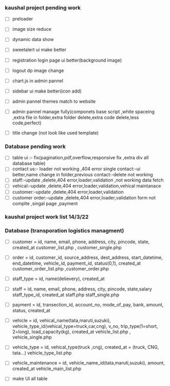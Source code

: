 ### kaushal project pending work

- [ ]  preloader
- [ ]  image size reduce
- [ ]  dynamic data show
- [ ]  sweetalert ui make better
- [ ]  registration login page ui better(background image)
- [ ]  logout dp image change
- [ ]  chart.js in admin pannel
- [ ]  sidebar ui make better(icon add)
- [ ]  admin pannel themes match to website
- [ ]  admin pannel manage fully(componets base script ,white spaceing ,extra file in folder,extra folder delete,extra code delete,less code,perfect)
- [ ]  title change (not look like used template)


### Database pending work

- [ ]  table ui :- fix(pagination,pdf,overflow,responsive fix ,extra div all database table)
- [ ]  contact us:- loader not working ,404 error single contact:-ui better,name change in folder,previous contact:-delete not working 
- [ ]  staff:-update ,delete,404 error,loader,validation ,not working data fetch
- [ ]  vehical:-update ,delete,404 error,loader,validation,vehical maintanace 
- [ ]  customer:-update ,delete,404 error,loader,validation
- [ ]  customer order:-update ,delete,404 error,loader,validation form not complte ,singal page ,payment

### kaushal project work list 14/3/22
### Database (transporation logistics managment)

<!-- customer -->

- [ ] customer = id, name, email, phone, address, city, pincode, state, created_at
      customer_list.php , customer_single.php

- [ ] order = id, customer_id, source_address, dest_address, start_datetime, end_datetime, vehicle_id, payment_id, status(0,1), created_at
      customer_order_list.php ,customer_order.php

<!-- employee -->

- [ ] staff_type = id, name(delievery), created_at
- [ ] staff = id, name, email, phone, address, city, pincode, state,salary staff_type_id, created_at
      staff.php staff_single.php

- [ ] payment = id, transection_id, account_no, mode_of_pay, bank, amount, status, created_at

<!-- vehicle -->

- [ ] vehicle = id, vehical_name(tata,maruti,suzuki), vehicle_type_id(vehical_type=truck,car,cng), v_no, trip_type(1=short, 2=long), load_capacity(kg), created_at
      vehicle_list.php , vehicle_single.php

- [ ] vehicle_type = id, vehical_type(truck ,cng), created_at = (truck, CNG, tata...)
      vehicle_type_list.php

- [ ] vehicle_maintenance = id, vehicle_name_id(tata,maruti,suzuki), amount, created_at
      vehicle_main_list.php

- [ ] make UI all table
